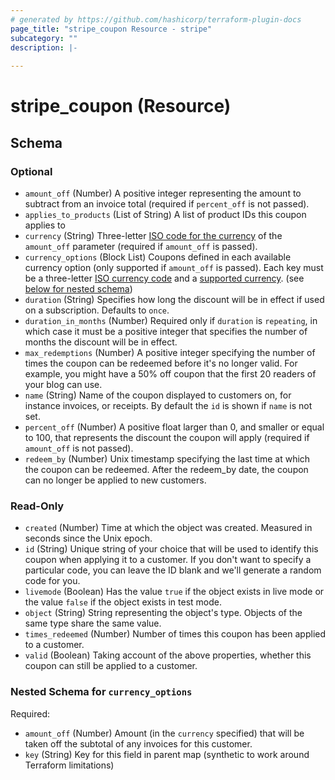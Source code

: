 ```yaml
---
# generated by https://github.com/hashicorp/terraform-plugin-docs
page_title: "stripe_coupon Resource - stripe"
subcategory: ""
description: |-
  
---
```


# stripe_coupon (Resource)





<!-- schema generated by tfplugindocs -->
## Schema

### Optional

- `amount_off` (Number) A positive integer representing the amount to subtract from an invoice total (required if `percent_off` is not passed).
- `applies_to_products` (List of String) A list of product IDs this coupon applies to
- `currency` (String) Three-letter [ISO code for the currency](https://stripe.com/docs/currencies) of the `amount_off` parameter (required if `amount_off` is passed).
- `currency_options` (Block List) Coupons defined in each available currency option (only supported if `amount_off` is passed). Each key must be a three-letter [ISO currency code](https://www.iso.org/iso-4217-currency-codes.html) and a [supported currency](https://stripe.com/docs/currencies). (see [below for nested schema](#nestedblock--currency_options))
- `duration` (String) Specifies how long the discount will be in effect if used on a subscription. Defaults to `once`.
- `duration_in_months` (Number) Required only if `duration` is `repeating`, in which case it must be a positive integer that specifies the number of months the discount will be in effect.
- `max_redemptions` (Number) A positive integer specifying the number of times the coupon can be redeemed before it's no longer valid. For example, you might have a 50% off coupon that the first 20 readers of your blog can use.
- `name` (String) Name of the coupon displayed to customers on, for instance invoices, or receipts. By default the `id` is shown if `name` is not set.
- `percent_off` (Number) A positive float larger than 0, and smaller or equal to 100, that represents the discount the coupon will apply (required if `amount_off` is not passed).
- `redeem_by` (Number) Unix timestamp specifying the last time at which the coupon can be redeemed. After the redeem_by date, the coupon can no longer be applied to new customers.

### Read-Only

- `created` (Number) Time at which the object was created. Measured in seconds since the Unix epoch.
- `id` (String) Unique string of your choice that will be used to identify this coupon when applying it to a customer. If you don't want to specify a particular code, you can leave the ID blank and we'll generate a random code for you.
- `livemode` (Boolean) Has the value `true` if the object exists in live mode or the value `false` if the object exists in test mode.
- `object` (String) String representing the object's type. Objects of the same type share the same value.
- `times_redeemed` (Number) Number of times this coupon has been applied to a customer.
- `valid` (Boolean) Taking account of the above properties, whether this coupon can still be applied to a customer.

<a id="nestedblock--currency_options"></a>
### Nested Schema for `currency_options`

Required:

- `amount_off` (Number) Amount (in the `currency` specified) that will be taken off the subtotal of any invoices for this customer.
- `key` (String) Key for this field in parent map (synthetic to work around Terraform limitations)


